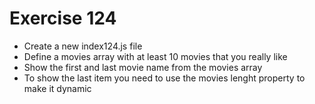 # Exercise 124

* Create a new index124.js file
* Define a movies array with at least 10 movies that you really like
* Show the first and last movie name from the movies array
* To show the last item you need to use the movies lenght property to make it dynamic
